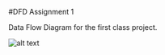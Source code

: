 #DFD Assignment 1

Data Flow Diagram for the first class project. 


![alt text](https://cloud.githubusercontent.com/assets/21317639/18936410/a5c124d2-85ac-11e6-907a-04532fbb6feb.PNG)


